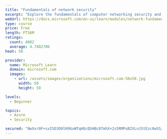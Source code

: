 ```yaml
---
title: "Fundamentals of network security"
excerpt: "Explore the fundamentals of computer networking security and monitoring."
webUrl: https://docs.microsoft.com/en-us/learn/modules/network-fundamentals-2/
type: course
price: Free
length: PT36M
ratings:
  count: 4882
  average: 4.7402706
heat: 58

provider:
  name: Microsoft Learn
  domain: microsoft.com
  images:
    - url: /assets/images/organizations/microsoft.com-50x50.jpg
      width: 50
      height: 50

levels:
  - Beginner

topics:
  - Azure
  - Security

secured: "NwXxr0F+sxISD3OOlH9GuWTqHOcQSHBc87mhX+2s5RMPuBIXLnJStEzc0wSS/gGVAFxoXDMQ9GCBH64u3B+IC+a19KP800RszHCEI5yuaSbgL1sImpMpsTyRigcNcE7Wf55Ap+/HAomxgZvxDjOCUCBGWAJl2zKOLACtmmBu9OuJ8s+nRp5BVjdBxOP7HvCvx424PqN+yuaNbnTXd17n2hplI6N4BAcPCr2D4La4EKstx3Ci1PYcDvb8vNovNgq2A1dMyOteqWKmEjN3a2z3JxKulde4b+htDTfWQqlp2VMkh7Wd6gK3GPXygnFXqi2MXYjF/hfnAckaN98XDcytD9Sle7rCnxWmGneptdFtu1Y48GSvgJWyxf+ppL0K9QVxCZIRyv8zYoaavscbWD1UjCf8UPXo5nqqnh5XfAQVa2w=;+2JIfdMCrxAVQReow2pWqA=="
---
```


